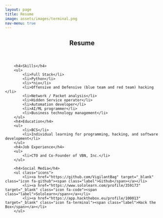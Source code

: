 ```yaml
---
layout: page
title: Resume
image: assets/images/terminal.png
nav-menu: true
---
```


<!-- Main -->
<div id="main" class="alt">

<!-- One -->
<section id="one">
	<div class="inner">
		<header class="major">
			<h1>Resume</h1>
		</header>

<!-- Content -->
<div class="row">
	<div class="6u 12u$(small)">

		<h4>Skills</h4>
		<ul>
			<li>Full Stack</li>
			<li>Python</li>
			<li>*nix</li>
			<li>Offensive and Defensive (blue team and red team) hacking </li>
			<li>Network / Packet analysis</li>
			<li>Hidden Service operator</li>
			<li>Automation developer</li>
			<li>AI/ML programmer</li>
			<li>Business technology management</li>
		</ul>
		<h4>Education</h4>
		<ul>
			<li>BCS</li>
			<li>Individual learning for programming, hacking, and software development</li>
		</ul>
		<h4>Job Experience</h4>
		<ul>
			<li>CTO and Co-Founder of VBN, Inc.</li>
		</ul>

		<h4>Social Media</h4>
		<ul class="icons">
			<li><a href="https://github.com/VigilantBag" target="_blank" class="icon fa-github"><span class="label">Github</span></a></li>
			<li><a href="https://www.sololearn.com/profile/359173" target="_blank" class="icon fa-code"><span class="label">Sololearn</span></a></li>
			<li><a href="https://app.hackthebox.eu/profile/100013" target="_blank" class="icon fa-terminal"><span class="label">Hack the Box</span></a></li>
		</ul>
</div>

</div>
